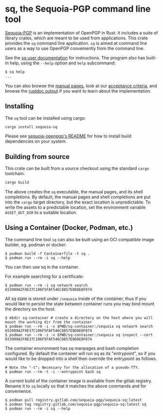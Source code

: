 # sq, the Sequoia-PGP command line tool

[Sequoia-PGP][] is an implementation of OpenPGP in Rust. It includes a
suite of library crates, which are meant to be used from applications.
This crate provides the `sq` command line application. `sq` is aimed
at command line users as a way to use OpenPGP conveniently from the
command line.

See the [sq user documentation][] for instructions. The program also has built-in
help, using the `--help` option and `help` subcommand:

~~~sh
$ sq help
...
~~~

You can also browse the [manual pages][], look at our [acceptance
criteria][], and browse the [rustdoc output][] if you want to learn about
the implementation.

[Sequoia-PGP]: https://sequoia-pgp.org/
[sq user documentation]: https://sequoia-pgp.gitlab.io/user-documentation
[manual pages]: https://sequoia-pgp.gitlab.io/sequoia-sq/man/
[acceptance criteria]: https://sequoia-pgp.gitlab.io/sequoia-sq/subplot/
[rustdoc output]: https://sequoia-pgp.gitlab.io/sequoia-sq/impl/

## Installing

The `sq` tool can be installed using cargo:

```sh
cargo install sequoia-sq
```

Please see [sequoia-openpgp's README] for how to install build
dependencies on your system.

[sequoia-openpgp's README]: https://gitlab.com/sequoia-pgp/sequoia#requirements-and-msrv

## Building from source

This crate can be built from a source checkout using the standard
`cargo` toolchain:

```sh
cargo build
```

The above creates the `sq` executable, the manual pages, and its shell
completions.  By default, the manual pages and shell completions are
put into the `cargo` target directory, but the exact location is
unpredictable.  To write the assets to a predictable location, set the
environment variable `ASSET_OUT_DIR` to a suitable location.

## Using a Container (Docker, Podman, etc.)

The command line tool `sq` can also be built using an OCI compatible image
builder, eg. podman or docker:

```shell
$ podman build -f Containerfile -t sq .
$ podman run --rm -i sq --help
```

You can then use sq in the container.

For example searching for a certificate:

```shell
$ podman run --rm -i sq network search 653909A2F0E37C106F5FAF546C8857E0D8E8F074
```

All sq state is stored under `/sequoia` inside of the container, thus if you
would like to persist the state between container runs you may bind mount the
directory on the host.

```shell
$ mkdir sq-container # create a directory on the host where you will mount the working dir from the container
$ podman run --rm -i -v $PWD/sq-container:/sequoia sq network search 653909A2F0E37C106F5FAF546C8857E0D8E8F074
$ podman run --rm -i -v $PWD/sq-container:/sequoia sq inspect --cert 653909A2F0E37C106F5FAF546C8857E0D8E8F074

```

The container environment has sq manpages and bash completion configured. By
default the container will run sq as its "entrypoint", so if you would like
to be dropped into a shell then override the entrypoint as follows.

```shell
# Note the "-t"; Necessary for the allocation of a pseudo-TTY.
$ podman run --rm -t -i --entrypoint bash sq
```

A current build of the container image is available from the gitlab registry.
Rename it to `sq` locally so that it matches the above commands and for convenience.

```shell
$ podman pull registry.gitlab.com/sequoia-pgp/sequoia-sq:latest
$ podman tag registry.gitlab.com/sequoia-pgp/sequoia-sq:latest sq
$ podman run --rm -i sq --help
```
